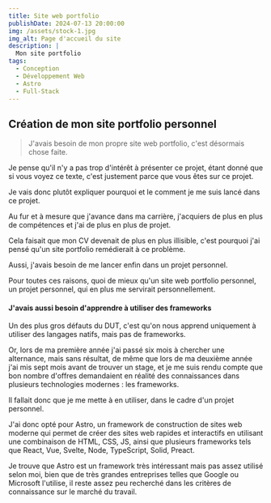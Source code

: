```yaml
---
title: Site web portfolio
publishDate: 2024-07-13 20:00:00
img: /assets/stock-1.jpg
img_alt: Page d'accueil du site
description: |
  Mon site portfolio
tags:
  - Conception
  - Développement Web
  - Astro
  - Full-Stack
---
```


## Création de mon site portfolio personnel

> J'avais besoin de mon propre site web portfolio, c'est désormais chose faite.

Je pense qu'il n'y a pas trop d'intérêt à présenter ce projet, étant donné que si vous voyez ce texte, c'est justement parce que vous êtes sur ce projet.

Je vais donc plutôt expliquer pourquoi et le comment je me suis lancé dans ce projet.

Au fur et à mesure que j'avance dans ma carrière, j'acquiers de plus en plus de compétences et j'ai de plus en plus de projet.

Cela faisait que mon CV devenait de plus en plus illisible, c'est pourquoi j'ai pensé qu'un site portfolio remédierait à ce problème.

Aussi, j'avais besoin de me lancer enfin dans un projet personnel.

Pour toutes ces raisons, quoi de mieux qu'un site web portfolio personnel, un projet personnel, qui en plus me servirait personnellement.

#### J'avais aussi besoin d'apprendre à utiliser des frameworks

Un des plus gros défauts du DUT, c'est qu'on nous apprend uniquement à utiliser des langages natifs, mais pas de frameworks.

Or, lors de ma première année j'ai passé six mois à chercher une alternance, mais sans résultat, de même que lors de ma deuxième année j'ai mis sept mois avant de trouver un stage, et je me suis rendu compte que bon nombre d'offres demandaient en réalité des connaissances dans plusieurs technologies modernes : les frameworks.

Il fallait donc que je me mette à en utiliser, dans le cadre d'un projet personnel.

J'ai donc opté pour Astro, un framework de construction de sites web moderne qui permet de créer des sites web rapides et interactifs en utilisant une combinaison de HTML, CSS, JS, ainsi que plusieurs frameworks tels que React, Vue, Svelte, Node, TypeScript, Solid, Preact.

Je trouve que Astro est un framework très intéressant mais pas assez utilisé selon moi, bien que de très grandes entreprises telles que Google ou Microsoft l'utilise, il reste assez peu recherché dans les critères de connaissance sur le marché du travail.
